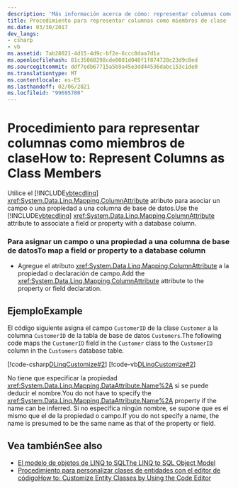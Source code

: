 ```yaml
---
description: 'Más información acerca de cómo: representar columnas como miembros de clase'
title: Procedimiento para representar columnas como miembros de clase
ms.date: 03/30/2017
dev_langs:
- csharp
- vb
ms.assetid: 7ab28021-4d15-4d9c-bf2e-6ccc0daa7d1a
ms.openlocfilehash: 81c35060298cde0081d040f1f874728c23d9c8ed
ms.sourcegitcommit: ddf7edb67715a5b9a45e3dd44536dabc153c1de0
ms.translationtype: MT
ms.contentlocale: es-ES
ms.lasthandoff: 02/06/2021
ms.locfileid: "99695780"
---
```

# <a name="how-to-represent-columns-as-class-members"></a><span data-ttu-id="84a51-103">Procedimiento para representar columnas como miembros de clase</span><span class="sxs-lookup"><span data-stu-id="84a51-103">How to: Represent Columns as Class Members</span></span>

<span data-ttu-id="84a51-104">Utilice el [!INCLUDE[vbtecdlinq](../../../../../../includes/vbtecdlinq-md.md)] <xref:System.Data.Linq.Mapping.ColumnAttribute> atributo para asociar un campo o una propiedad a una columna de base de datos.</span><span class="sxs-lookup"><span data-stu-id="84a51-104">Use the [!INCLUDE[vbtecdlinq](../../../../../../includes/vbtecdlinq-md.md)] <xref:System.Data.Linq.Mapping.ColumnAttribute> attribute to associate a field or property with a database column.</span></span>  
  
### <a name="to-map-a-field-or-property-to-a-database-column"></a><span data-ttu-id="84a51-105">Para asignar un campo o una propiedad a una columna de base de datos</span><span class="sxs-lookup"><span data-stu-id="84a51-105">To map a field or property to a database column</span></span>  
  
- <span data-ttu-id="84a51-106">Agregue el atributo <xref:System.Data.Linq.Mapping.ColumnAttribute> a la propiedad o declaración de campo.</span><span class="sxs-lookup"><span data-stu-id="84a51-106">Add the <xref:System.Data.Linq.Mapping.ColumnAttribute> attribute to the property or field declaration.</span></span>  
  
## <a name="example"></a><span data-ttu-id="84a51-107">Ejemplo</span><span class="sxs-lookup"><span data-stu-id="84a51-107">Example</span></span>  

 <span data-ttu-id="84a51-108">El código siguiente asigna el campo `CustomerID` de la clase `Customer` a la columna `CustomerID` de la tabla de base de datos `Customers`.</span><span class="sxs-lookup"><span data-stu-id="84a51-108">The following code maps the `CustomerID` field in the `Customer` class to the `CustomerID` column in the `Customers` database table.</span></span>  
  
 [!code-csharp[DLinqCustomize#2](../../../../../../samples/snippets/csharp/VS_Snippets_Data/DLinqCustomize/cs/Program.cs#2)]
 [!code-vb[DLinqCustomize#2](../../../../../../samples/snippets/visualbasic/VS_Snippets_Data/DLinqCustomize/vb/Module1.vb#2)]  
  
 <span data-ttu-id="84a51-109">No tiene que especificar la propiedad <xref:System.Data.Linq.Mapping.DataAttribute.Name%2A> si se puede deducir el nombre.</span><span class="sxs-lookup"><span data-stu-id="84a51-109">You do not have to specify the <xref:System.Data.Linq.Mapping.DataAttribute.Name%2A> property if the name can be inferred.</span></span> <span data-ttu-id="84a51-110">Si no especifica ningún nombre, se supone que es el mismo que el de la propiedad o campo.</span><span class="sxs-lookup"><span data-stu-id="84a51-110">If you do not specify a name, the name is presumed to be the same name as that of the property or field.</span></span>  
  
## <a name="see-also"></a><span data-ttu-id="84a51-111">Vea también</span><span class="sxs-lookup"><span data-stu-id="84a51-111">See also</span></span>

- [<span data-ttu-id="84a51-112">El modelo de objetos de LINQ to SQL</span><span class="sxs-lookup"><span data-stu-id="84a51-112">The LINQ to SQL Object Model</span></span>](the-linq-to-sql-object-model.md)
- [<span data-ttu-id="84a51-113">Procedimiento para personalizar clases de entidades con el editor de código</span><span class="sxs-lookup"><span data-stu-id="84a51-113">How to: Customize Entity Classes by Using the Code Editor</span></span>](how-to-customize-entity-classes-by-using-the-code-editor.md)
